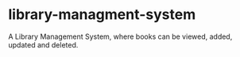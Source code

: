 # library-managment-system
A Library Management System, where books can be viewed, added, updated and deleted.
